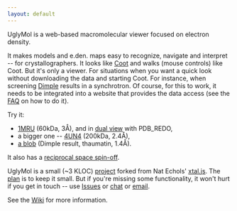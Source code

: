 ```yaml
---
layout: default
---
```



UglyMol is a web-based macromolecular viewer focused on electron density.

It makes models and e.den. maps easy to recognize, navigate and interpret --
for crystallographers.
It looks like [Coot](http://www2.mrc-lmb.cam.ac.uk/personal/pemsley/coot/)
and walks (mouse controls) like Coot.
But it's only a viewer. For situations when you want
a quick look without downloading the data and starting Coot.
For instance, when screening
[Dimple](http://ccp4.github.io/dimple/) results in a synchrotron.
Of course, for this to work, it needs to be integrated into a website
that provides the data access
(see the [FAQ](https://github.com/uglymol/uglymol/wiki) on how to do it).

Try it:

- [1MRU](1mru.html) (60kDa, 3Å),
  and in [dual view](dual.html) with PDB_REDO,
- a bigger one -- [4UN4](4un4.html) (200kDa, 2.4Å),
- [a blob](dimple_thaum.html#xyz=14,18,12&eye=80,71,-41&zoom=70)
  (Dimple result, thaumatin, 1.4Å).

It also has a [reciprocal space spin-off](reciprocal.html?rlp=data/rlp.csv).

UglyMol is a small (~3 KLOC) [project](https://github.com/uglymol/uglymol)
forked from Nat Echols' [xtal.js](https://github.com/natechols/xtal.js/).
The [plan](https://github.com/uglymol/uglymol/blob/master/TODO.md)
is to keep it small. But if you're missing some functionality,
it won't hurt if you get in touch --
use [Issues](https://github.com/uglymol/uglymol/issues)
or [chat](https://gitter.im/ccp4/dimple)
or [email](mailto:wojdyr@gmail.com).

See the [Wiki](https://github.com/uglymol/uglymol/wiki)
for more information.
